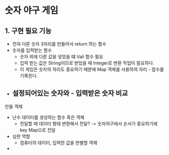 # 숫자 야구 게임

## 1. 구현 필요 기능

- 전혀 다른 숫자 3자리를 만들어서 return 하는 함수
- 숫자를 입력받는 함수
  - 숫자 외에 다른 값을 넣었을 떄 Vali 함수 필요
  - 입력 받는 값은 String이므로 받았을 때 Integer로 변환 작업이 필요하다.
  - 이 게임은 숫자의 자리도 중요하기 때문에 Map 객체를 사용하여 자리 - 점수를 기록한다.
- 설정되어있는 숫자와 - 입력받은 숫자 비교
  - 

만들 객체
- 난수 데이터를 생성하는 함수 혹은 객체
  - 전달할 때 데이터 형태 변환해서 전달? -> 숫자야구에서 순서가 중요하기에 key Map으로 전달
- 심판 역할 
  - 컴퓨터의 데이터, 입력한 값을 판별할 객체
- 